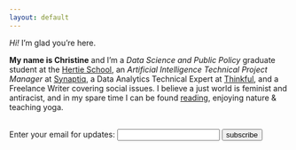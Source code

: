 ```yaml
---
layout: default
---
```


<div class="lead pretty-links">
  <i>Hi!</i> I’m glad you’re here.

  <b>My name is Christine</b> and I’m a <i>Data Science and Public Policy</i> graduate student at the <a href="https://www.hertie-school.org/en/">Hertie School</a>, an <i>Artificial Intelligence Technical Project Manager</i> at <a href="https://www.synaptiq.ai/">Synaptiq</a>, a Data Analytics Technical Expert at <a href="https://www.thinkful.com/">Thinkful</a>, and a Freelance Writer covering social issues. I believe a just world is feminist and antiracist, and in my spare time I can be found <a href="https://christinecepelak.com/reading/">reading</a>, enjoying nature & teaching yoga. 

</div>
<br>
<form
  action="https://buttondown.email/api/emails/embed-subscribe/ccepelak"
  method="post"
  target="popupwindow"
  onsubmit="window.open('https://buttondown.email/ccepelak', 'popupwindow')"
  class="embeddable-buttondown-form"
>
  <label for="bd-email">Enter your email for updates: </label>
  <input type="email" name="email" id="bd-email">
  <input type="hidden" value="1" name="embed">
  <input type="submit" value="subscribe">
 
</form>


